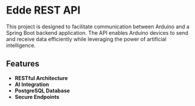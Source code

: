 # Edde REST API

This project is designed to facilitate communication between Arduino and a Spring Boot backend application. 
The API enables Arduino devices to send and receive data efficiently while leveraging the power of artificial intelligence.

## Features

- **RESTful Architecture**
- **AI Integration**
- **PostgreSQL Database**
- **Secure Endpoints**
